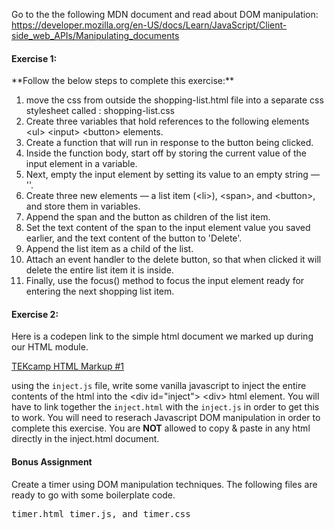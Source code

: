 Go to the the following MDN document and read about DOM manipulation:
https://developer.mozilla.org/en-US/docs/Learn/JavaScript/Client-side_web_APIs/Manipulating_documents

<h4>Exercise 1:</h4>
**Follow the below steps to complete this exercise:**

1. move the css from outside the shopping-list.html file into a separate css stylesheet called : shopping-list.css
2. Create three variables that hold references to the following elements &lt;ul&gt; &lt;input&gt; &lt;button&gt; elements.
3. Create a function that will run in response to the button being clicked.
4. Inside the function body, start off by storing the current value of the input element in a variable.
5. Next, empty the input element by setting its value to an empty string — ''.
6. Create three new elements — a list item (&lt;li&gt;), &lt;span&gt;, and &lt;button&gt;, and store them in variables.
7. Append the span and the button as children of the list item.
8. Set the text content of the span to the input element value you saved earlier, and the text content of the button to 'Delete'.
9. Append the list item as a child of the list.
10. Attach an event handler to the delete button, so that when clicked it will delete the entire list item it is inside.
11. Finally, use the focus() method to focus the input element ready for entering the next shopping list item.

<h4>Exercise 2:</h4>
Here is a codepen link to the simple html document we marked up during our HTML module.

<a href="https://codepen.io/ayunas-the-scripter/pen/WNQgpqB" target="_blank">TEKcamp HTML Markup #1</a>

using the <code>inject.js</code> file, write some vanilla javascript to inject the entire contents of the html into the &lt;div id="inject"&gt; &lt;div&gt; html element.  You will have to link together the <code>inject.html</code> with the <code>inject.js</code> in order to get this to work.  You will need to reserach Javascript DOM manipulation in order to complete this exercise.  You are <strong>NOT</strong> allowed to copy & paste in any html directly in the inject.html document.


**<h4>Bonus Assignment</h4>**

Create a timer using DOM manipulation techniques. The following files are ready to go with some boilerplate code.
<pre>timer.html timer.js, and timer.css</pre> 

